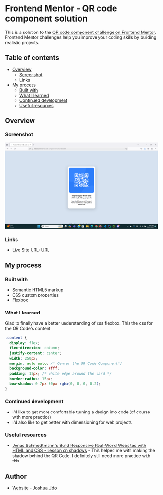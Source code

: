 # Frontend Mentor - QR code component solution

This is a solution to the [QR code component challenge on Frontend Mentor](https://www.frontendmentor.io/challenges/qr-code-component-iux_sIO_H). Frontend Mentor challenges help you improve your coding skills by building realistic projects.

## Table of contents

- [Overview](#overview)
  - [Screenshot](#screenshot)
  - [Links](#links)
- [My process](#my-process)
  - [Built with](#built-with)
  - [What I learned](#what-i-learned)
  - [Continued development](#continued-development)
  - [Useful resources](#useful-resources)

## Overview

### Screenshot

![](./Solution%20Screenshot.png)

### Links

- Live Site URL: [URL](https://jemajr.github.io/qr-code-component-main/)

## My process

### Built with

- Semantic HTML5 markup
- CSS custom properties
- Flexbox

### What I learned

Glad to finally have a better understanding of css flexbox. This the css for the QR Code's content

```css
.content {
  display: flex;
  flex-direction: column;
  justify-content: center;
  width: 250px;
  margin: auto auto; /* Center the QR Code Component*/
  background-color: #fff;
  padding: 12px; /* white edge around the card */
  border-radius: 15px;
  box-shadow: 0 7px 30px rgba(0, 0, 0, 0.2);
}
```

### Continued development

- I'd like to get more comfortable turning a design into code (of course with more practice)
- I'd also like to get better with dimensioning for web projects

### Useful resources

- [Jonas Schmedtmann's Build Responsive Real-World Websites with HTML and CSS - Lesson on shadows](https://www.udemy.com/course/design-and-develop-a-killer-website-with-html5-and-css3) - This helped me with making the shadow behind the QR Code. I definitely still need more practice with this.

## Author

- Website - [Joshua Udo](https://github.com/Jemajr)
